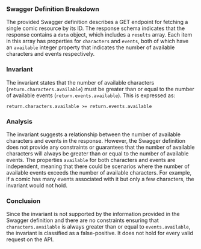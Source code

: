 ### Swagger Definition Breakdown
The provided Swagger definition describes a GET endpoint for fetching a single comic resource by its ID. The response schema indicates that the response contains a `data` object, which includes a `results` array. Each item in this array has properties for `characters` and `events`, both of which have an `available` integer property that indicates the number of available characters and events respectively.

### Invariant
The invariant states that the number of available characters (`return.characters.available`) must be greater than or equal to the number of available events (`return.events.available`). This is expressed as:

`return.characters.available >= return.events.available`

### Analysis
The invariant suggests a relationship between the number of available characters and events in the response. However, the Swagger definition does not provide any constraints or guarantees that the number of available characters will always be greater than or equal to the number of available events. The properties `available` for both characters and events are independent, meaning that there could be scenarios where the number of available events exceeds the number of available characters. For example, if a comic has many events associated with it but only a few characters, the invariant would not hold.

### Conclusion
Since the invariant is not supported by the information provided in the Swagger definition and there are no constraints ensuring that `characters.available` is always greater than or equal to `events.available`, the invariant is classified as a false-positive. It does not hold for every valid request on the API.
